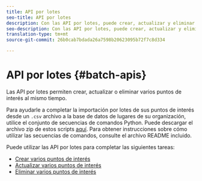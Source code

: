 ```yaml
---
title: API por lotes
seo-title: API por lotes
description: Con las API por lotes, puede crear, actualizar y eliminar varios puntos de interés.
seo-description: Con las API por lotes, puede crear, actualizar y eliminar varios puntos de interés.
translation-type: tm+mt
source-git-commit: 26b0cab7bdada26a7598b20623095b72f7c8d334

---
```



# API por lotes {#batch-apis}

Las API por lotes permiten crear, actualizar o eliminar varios puntos de interés al mismo tiempo.

Para ayudarle a completar la importación por lotes de sus puntos de interés desde un `.csv` archivo a la base de datos de lugares de su organización, utilice el conjunto de secuencias de comandos Python. Puede descargar el archivo zip de estos scripts [aquí](https://github.com/adobe/places-scripts). Para obtener instrucciones sobre cómo utilizar las secuencias de comandos, consulte el archivo README incluido.

Puede utilizar las API por lotes para completar las siguientes tareas:

* [Crear varios puntos de interés](/help/places-web-service-api/api-usage/manage-pois/batch-apis/create-multiple-pois.md)
* [Actualizar varios puntos de interés](/help/places-web-service-api/api-usage/manage-pois/batch-apis/update-multiple-pois.md)
* [Eliminar varios puntos de interés](/help/places-web-service-api/api-usage/manage-pois/batch-apis/delete-multiple-pois.md)
